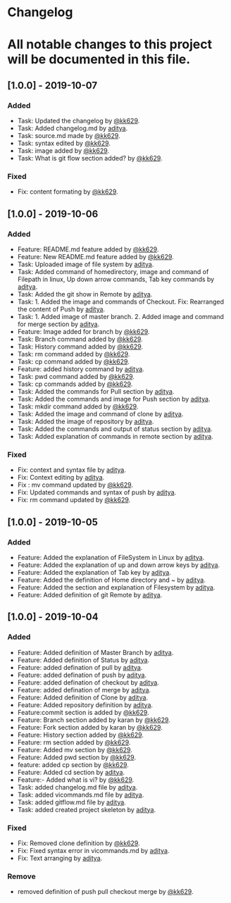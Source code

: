 # Changelog

# All notable changes to this project will be documented in this file.


## [1.0.0] - 2019-10-07

### Added
- Task: Updated the changelog by [@kk629](https://github.com/kk629).
- Task: Added changelog.md by [aditya](https://github.com/adityacd).
- Task: source.md made by [@kk629](https://github.com/kk629).
- Task: syntax edited by [@kk629](https://github.com/kk629).
- Task: image added by [@kk629](https://github.com/kk629).
- Task: What is git flow section added? by [@kk629](https://github.com/kk629).

### Fixed
- Fix: content formating by [@kk629](https://github.com/kk629).



## [1.0.0] - 2019-10-06

### Added
- Feature: README.md feature added by [@kk629](https://github.com/kk629).
- Feature: New README.md feature added by [@kk629](https://github.com/kk629).
- Task: Uploaded image of file system by [aditya](https://github.com/adityacd).
- Task: Added command of homedirectory, image and command of Filepath in linux, Up down arrow commands, Tab key commands by [aditya](https://github.com/adityacd).
- Task: Added the git show in Remote by [aditya](https://github.com/adityacd).
- Task: 1. Added the image and commands of Checkout. Fix: Rearranged the content of Push by [aditya](https://github.com/adityacd).
- Task: 1. Added image of master branch. 2. Added image and command for merge section by [aditya](https://github.com/adityacd).
- Feature: Image added for branch by [@kk629](https://github.com/kk629).
- Task: Branch command added by [@kk629](https://github.com/kk629).
- Task: History command added by [@kk629](https://github.com/kk629).
- Task: rm command added by [@kk629](https://github.com/kk629).
- Task: cp command added by [@kk629](https://github.com/kk629).
- Feature: added history command by [aditya](https://github.com/adityacd).
- Task: pwd command added by [@kk629](https://github.com/kk629).
- Task: cp commands added by [@kk629](https://github.com/kk629).
- Task: Added the commands for Pull section by [aditya](https://github.com/adityacd).
- Task: Added the commands and image for Push section by [aditya](https://github.com/adityacd).
- Task: mkdir command added by [@kk629](https://github.com/kk629).
- Task: Added the image and command of clone by [aditya](https://github.com/adityacd).
- Task: Added the image of repository by [aditya](https://github.com/adityacd).
- Task: Added the commands and output of status section by [aditya](https://github.com/adityacd).
- Task: Added explanation of commands in remote section by [aditya](https://github.com/adityacd).

### Fixed
- Fix: context and syntax file by [aditya](https://github.com/adityacd).
- Fix: Context editing by [aditya](https://github.com/adityacd).
- Fix : mv command updated by [@kk629](https://github.com/kk629).
- Fix: Updated commands and syntax of push by [aditya](https://github.com/adityacd).
- Fix: rm command updated by [@kk629](https://github.com/kk629).


## [1.0.0] - 2019-10-05

### Added
- Feature: Added the explanation of FileSystem in Linux by [aditya](https://github.com/adityacd).
- Feature: Added the explanation of up and down arrow keys by [aditya](https://github.com/adityacd).
- Feature: Added the explanation of Tab key by [aditya](https://github.com/adityacd).
- Feature: Added the definition of Home directory and ~ by [aditya](https://github.com/adityacd).
- Feature: Added the section and explanation of Filesystem by [aditya](https://github.com/adityacd).
- Feature: Added definition of git Remote by [aditya](https://github.com/adityacd).


## [1.0.0] - 2019-10-04

### Added 
- Feature: Added definition of Master Branch by [aditya](https://github.com/adityacd).
- Feature: Added definition of Status by [aditya](https://github.com/adityacd).
- Feature: added defination of pull by [aditya](https://github.com/adityacd).
- Feature: added defination of push by [aditya](https://github.com/adityacd).
- Feature: added defination of checkout by [aditya](https://github.com/adityacd).
- Feature: added defination of merge by [aditya](https://github.com/adityacd).
- Feature: Added definition of Clone by [aditya](https://github.com/adityacd).
- Feature: Added repository definition by [aditya](https://github.com/adityacd).
- Feature:commit section is added  by [@kk629](https://github.com/kk629). 
- Feature: Branch section added by karan by [@kk629](https://github.com/kk629).
- Feature: Fork section added by karan  by [@kk629](https://github.com/kk629).
- Feature: History section added by [@kk629](https://github.com/kk629).
- Feature: rm section added by [@kk629](https://github.com/kk629).
- Feature: Added mv section by [@kk629](https://github.com/kk629).
- Feature: Added pwd section by [@kk629](https://github.com/kk629).
- feature: added cp section by [@kk629](https://github.com/kk629).
- Feature: Added cd section by [aditya](https://github.com/adityacd).
- Feature:- Added what is vi? by [@kk629](https://github.com/kk629).
- Task: added changelog.md file by [aditya](https://github.com/adityacd).
- Task: added vicommands.md file by [aditya](https://github.com/adityacd).
- Task: added gitflow.md file by [aditya](https://github.com/adityacd).
- Task: added created project skeleton by [aditya](https://github.com/adityacd).

### Fixed

- Fix: Removed clone definition by [@kk629](https://github.com/kk629).
- Fix: Fixed syntax error in vicommands.md by [aditya](https://github.com/adityacd).
- Fix: Text arranging by [aditya](https://github.com/adityacd).

### Remove
- removed definition of push pull checkout merge by [@kk629](https://github.com/kk629).
